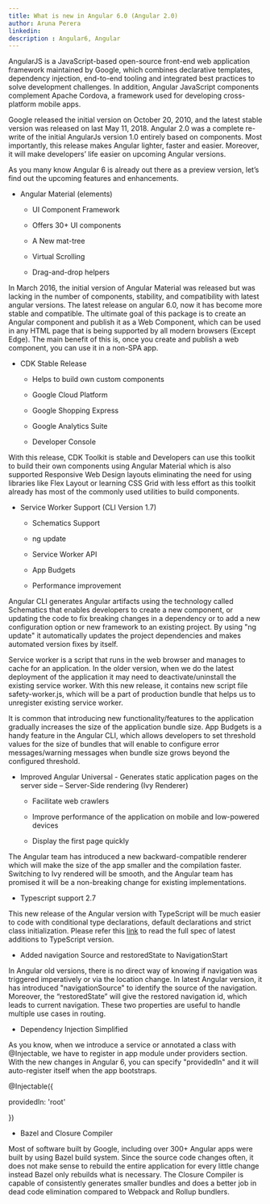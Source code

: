 ```yaml
---
title: What is new in Angular 6.0 (Angular 2.0)
author: Aruna Perera
linkedin: 
description : Angular6, Angular
---
```


AngularJS is a JavaScript-based open-source front-end web application framework maintained by Google, which combines declarative templates, dependency injection, end-to-end tooling and integrated best practices to solve development challenges. In addition, Angular JavaScript components complement Apache Cordova, a framework used for developing cross-platform mobile apps. 

Google released the initial version on October 20, 2010, and the latest stable version was released on last May 11, 2018. Angular 2.0 was a complete re-write of the initial AngularJs version 1.0 entirely based on components. Most importantly, this release makes Angular lighter, faster and easier. Moreover, it will make developers’ life easier on upcoming Angular versions.

As you many know Angular 6 is already out there as a preview version, let’s find out the upcoming features and enhancements.  

* Angular Material (elements)

    * UI Component Framework

    * Offers 30+ UI components

    * A New mat-tree

    * Virtual Scrolling

    * Drag-and-drop helpers 

In March 2016, the initial version of Angular Material was released but was lacking in the number of components, stability, and compatibility with latest angular versions. The latest release on angular 6.0, now it has become more stable and compatible. The ultimate goal of this package is to create an Angular component and publish it as a Web Component, which can be used in any HTML page that is being supported by all modern browsers (Except Edge). The main benefit of this is, once you create and publish a web component, you can use it in a non-SPA app.

* CDK Stable Release

    * Helps to build own custom components

    * Google Cloud Platform

    * Google Shopping Express

    * Google Analytics Suite

    * Developer Console

With this release, CDK Toolkit is stable and Developers can use this toolkit to build their own components using Angular Material which is also supported Responsive Web Design layouts eliminating the need for using libraries like Flex Layout or learning CSS Grid with less effort as this toolkit already has most of the commonly used utilities to build components.

* Service Worker Support (CLI Version 1.7)

    * Schematics Support

    * ng update

    * Service Worker API

    * App Budgets

    * Performance improvement

Angular CLI generates Angular artifacts using the technology called Schematics that enables developers to create a new component, or updating the code to fix breaking changes in a dependency or to add a new configuration option or new framework to an existing project. By using "ng update" it automatically updates the project dependencies and makes automated version fixes by itself. 

Service worker is a script that runs in the web browser and manages to cache for an application. In the older version, when we do the latest deployment of the application it may need to deactivate/uninstall the existing service worker. With this new release, it contains new script file safety-worker.js, which will be a part of production bundle that helps us to unregister existing service worker.

It is common that introducing new functionality/features to the application gradually increases the size of the application bundle size. App Budgets is a handy feature in the Angular CLI, which allows developers to set threshold values for the size of bundles that will enable to configure error messages/warning messages when bundle size grows beyond the configured threshold.

* Improved Angular Universal - Generates static application pages on the server side – Server-Side rendering  (Ivy Renderer)

    * Facilitate web crawlers

    * Improve performance of the application on mobile and low-powered devices

    * Display the first page quickly

The Angular team has introduced a new backward-compatible renderer which will make the size of the app smaller and the compilation faster. Switching to Ivy rendered will be smooth, and the Angular team has promised it will be a non-breaking change for existing implementations.

* Typescript support 2.7

This new release of the Angular version with TypeScript will be much easier to code with conditional type declarations, default declarations and strict class initialization. Please refer this [link](https://github.com/Microsoft/TypeScript/wiki/What's-new-in-TypeScript) to read the full spec of latest additions to TypeScript version.

* Added navigation Source and restoredState to NavigationStart

In Angular old versions, there is no direct way of knowing if navigation was triggered imperatively or via the location change. In latest Angular version, it has introduced "navigationSource" to identify the source of the navigation. Moreover, the “restoredState” will give the restored navigation id, which leads to current navigation. These two properties are useful to handle multiple use cases in routing.

* Dependency Injection Simplified 

As you know, when we introduce a service or annotated a class with @Injectable, we have to register in app module under providers section. With the new changes in Angular 6, you can specify "providedIn" and it will auto-register itself when the app bootstraps.

@Injectable({

  providedIn: 'root'

})

* Bazel and Closure Compiler

Most of software built by Google, including over 300+ Angular apps were built by using Bazel build system. Since the source code changes often, it does not make sense to rebuild the entire application for every little change instead Bazel only rebuilds what is necessary. The Closure Compiler is capable of consistently generates smaller bundles and does a better job in dead code elimination compared to Webpack and Rollup bundlers.

